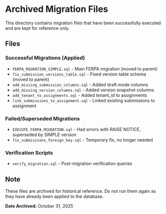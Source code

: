 # Archived Migration Files

This directory contains migration files that have been successfully executed and are kept for reference only.

## Files

### Successful Migrations (Applied)
- `FERPA_MIGRATION_SIMPLE.sql` - Main FERPA migration (moved to parent)
- `fix_submission_versions_table.sql` - Fixed version table schema (moved to parent)
- `add_missing_submission_columns.sql` - Added draft mode columns
- `add_missing_version_columns.sql` - Added version snapshot columns
- `add_tenant_to_assignments.sql` - Added tenant_id to assignments
- `link_submissions_to_assignment.sql` - Linked existing submissions to assignment

### Failed/Superseded Migrations
- `EXECUTE_FERPA_MIGRATION.sql` - Had errors with RAISE NOTICE, superseded by SIMPLE version
- `fix_submissions_foreign_key.sql` - Temporary fix, no longer needed

### Verification Scripts
- `verify_migration.sql` - Post-migration verification queries

## Note

These files are archived for historical reference. Do not run them again as they have already been applied to the database.

**Date Archived:** October 31, 2025
